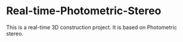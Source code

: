 # Real-time-Photometric-Stereo

This is a real-time 3D construction project. It is based on Photometric stereo. 
